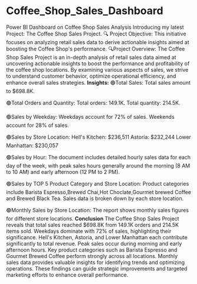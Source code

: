 # Coffee_Shop_Sales_Dashboard
Power BI Dashboard on Coffee Shop Sales Analysis
Introducing my latest Project: The Coffee Shop Sales Project.
🔍 Project Objective:
This initiative focuses on analyzing retail sales data to derive actionable insights aimed at boosting the Coffee Shop's performance.
🔍Project Overview:
The Coffee Shop Sales Project is an in-depth analysis of retail sales data aimed at uncovering actionable insights 
to boost the performance and profitability of the coffee shop locations.
By examining various aspects of sales, we strive to understand customer behavior, optimize operational efficiency,
and enhance overall sales strategies.
**Insights:**
🟢Total Sales:
 Total sales amount to $698.8K.

🟢Total Orders and Quantity:
 Total orders: 149.1K.
 Total quantity: 214.5K.

🟢Sales by Weekday:
 Weekdays account for 72% of sales.
 Weekends account for 28% of sales.
 
🟢Sales by Store Location:
 Hell's Kitchen: $236,511
 Astoria: $232,244
 Lower Manhattan: $230,057

🟢Sales by Hour:
 The document includes detailed hourly sales data for each day of the week, with peak sales hours generally around the morning (8 AM to 10 AM) and early afternoon (12 PM to 2 PM).

🟢Sales by TOP 5 Product Category and Store Location:
 Product categories include Barista Espresso,Brewed Chai,Hot Choclate,Gourmet brewed Coffee and Brewed Black Tea.
Sales data is broken down by each store location.

🟢Monthly Sales by Store Location:
The report shows monthly sales figures for different store locations.
**Conclusion**
The Coffee Shop Sales Project reveals that total sales reached $698.8K from 149.1K orders and 214.5K items sold. 
Weekdays dominate with 72% of sales, highlighting their significance. 
Hell's Kitchen, Astoria, and Lower Manhattan each contribute significantly to total revenue. 
Peak sales occur during morning and early afternoon hours. 
Key product categories such as Barista Espresso and Gourmet Brewed Coffee perform strongly across all locations. 
Monthly sales data provides valuable insights for identifying trends and optimizing operations. 
These findings can guide strategic improvements and targeted marketing efforts to enhance overall performance.
